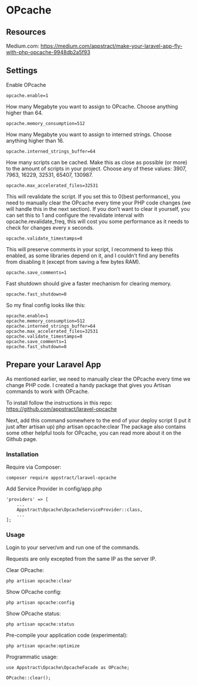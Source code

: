 # OPcache

## Resources
Medium.com: https://medium.com/appstract/make-your-laravel-app-fly-with-php-opcache-9948db2a5f93

## Settings
Enable OPcache
```
opcache.enable=1
```

How many Megabyte you want to assign to OPcache. Choose anything higher than 64.
```
opcache.memory_consumption=512
```

How many Megabyte you want to assign to interned strings. Choose anything higher than 16.
```
opcache.interned_strings_buffer=64
```

How many scripts can be cached. Make this as close as possible (or more) to the amount of scripts in your project. Choose any of these values: 3907, 7963, 16229, 32531, 65407, 130987.
```
opcache.max_accelerated_files=32531
```

This will revalidate the script. If you set this to 0(best performance), you need to manually clear the OPcache every time your PHP code changes (we will handle this in the next section). If you don’t want to clear it yourself, you can set this to 1 and configure the revalidate interval with opcache.revalidate_freq, this will cost you some performance as it needs to check for changes every x seconds.
```
opcache.validate_timestamps=0
```

This will preserve comments in your script, I recommend to keep this enabled, as some libraries depend on it, and I couldn’t find any benefits from disabling it (except from saving a few bytes RAM).
```
opcache.save_comments=1
```

Fast shutdown should give a faster mechanism for clearing memory.
```
opcache.fast_shutdown=0
```

So my final config looks like this:
```
opcache.enable=1
opcache.memory_consumption=512
opcache.interned_strings_buffer=64
opcache.max_accelerated_files=32531
opcache.validate_timestamps=0
opcache.save_comments=1
opcache.fast_shutdown=0
```

## Prepare your Laravel App
As mentioned earlier, we need to manually clear the OPcache every time we change PHP code. I created a handy package that gives you Artisan commands to work with OPcache.

To install follow the instructions in this repo: https://github.com/appstract/laravel-opcache

Next, add this command somewhere to the end of your deploy script (I put it just after artisan up) php artisan opcache:clear
The package also contains some other helpful tools for OPcache, you can read more about it on the Github page.

### Installation
Require via Composer:
```
composer require appstract/laravel-opcache
```

Add Service Provider in config/app.php
```
'providers' => [
    ...
    Appstract\Opcache\OpcacheServiceProvider::class,
    ...
];
```

### Usage
Login to your server/vm and run one of the commands.

Requests are only excepted from the same IP as the server IP.

Clear OPcache:
```
php artisan opcache:clear
```

Show OPcache config:
```
php artisan opcache:config
```

Show OPcache status:
```
php artisan opcache:status
```

Pre-compile your application code (experimental):
```
php artisan opcache:optimize
```

Programmatic usage:
```
use Appstract\Opcache\OpcacheFacade as OPcache;

OPcache::clear();
```